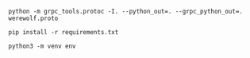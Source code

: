 ```
python -m grpc_tools.protoc -I. --python_out=. --grpc_python_out=. werewolf.proto
```

```
pip install -r requirements.txt
```

```
python3 -m venv env
```
